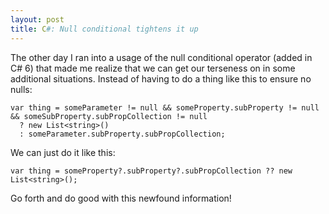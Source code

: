 ```yaml
---
layout: post
title: C#: Null conditional tightens it up
---
```


The other day I ran into a usage of the null conditional operator (added in C# 6) that made me realize that we can get our terseness on in some additional situations. Instead of having to do a thing like this to ensure no nulls:

```
var thing = someParameter != null && someProperty.subProperty != null && someSubProperty.subPropCollection != null
  ? new List<string>() 
  : someParameter.subProperty.subPropCollection;
```

We can just do it like this:

```
var thing = someProperty?.subProperty?.subPropCollection ?? new List<string>();
```

Go forth and do good with this newfound information!
